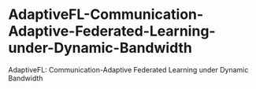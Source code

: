# AdaptiveFL-Communication-Adaptive-Federated-Learning-under-Dynamic-Bandwidth
AdaptiveFL: Communication-Adaptive Federated Learning under Dynamic Bandwidth 
